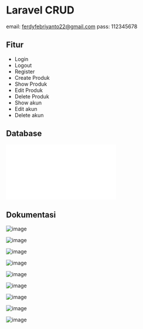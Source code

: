 # Laravel CRUD

email: ferdyfebriyanto22@gmail.com
pass: 112345678

## Fitur

-   Login
-   Logout
-   Register
-   Create Produk
-   Show Produk
-   Edit Produk
-   Delete Produk
-   Show akun
-   Edit akun
-   Delete akun

## Database

![SQL](laravel_dependency_injection.sql)

## Dokumentasi

![image](https://github.com/ferdyfebriyanto/laravel_crud_ferdyy/assets/47923906/04628858-57b0-4330-8c0b-74d36cd09fe5)

![image](https://github.com/ferdyfebriyanto/laravel_crud_ferdyy/assets/47923906/dc35864b-7a6c-4681-9db6-f072f19222e1)

![image](https://github.com/ferdyfebriyanto/laravel_crud_ferdyy/assets/47923906/f7500dca-4ff4-4405-a9ba-0c753e689a80)

![image](https://github.com/ferdyfebriyanto/laravel_crud_ferdyy/assets/47923906/de35905a-1e1d-441d-8712-206752a46aa6)

![image](https://github.com/ferdyfebriyanto/laravel_crud_ferdyy/assets/47923906/45a4b268-421d-446a-962e-56ff998d8bd5)

![image](https://github.com/ferdyfebriyanto/laravel_crud_ferdyy/assets/47923906/8915fa5a-2cde-4b86-943a-509fa3d76803)

![image](https://github.com/ferdyfebriyanto/laravel_crud_ferdyy/assets/47923906/26debbf0-66d1-4ae5-bc1f-d41859f68b1e)

![image](https://github.com/ferdyfebriyanto/laravel_crud_ferdyy/assets/47923906/3ebfa517-8c53-4e0c-afac-d2faebfa9497)

![image](https://github.com/ferdyfebriyanto/laravel_crud_ferdyy/assets/47923906/dec25c95-fc38-4c25-a067-df1ed5e26436)
